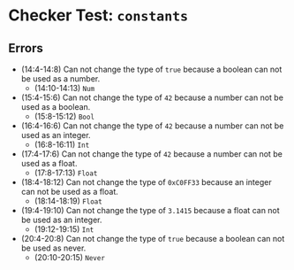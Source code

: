 # Checker Test: `constants`

## Errors
- (14:4-14:8) Can not change the type of `true` because a boolean can not be used as a number.
  - (14:10-14:13) `Num`
- (15:4-15:6) Can not change the type of `42` because a number can not be used as a boolean.
  - (15:8-15:12) `Bool`
- (16:4-16:6) Can not change the type of `42` because a number can not be used as an integer.
  - (16:8-16:11) `Int`
- (17:4-17:6) Can not change the type of `42` because a number can not be used as a float.
  - (17:8-17:13) `Float`
- (18:4-18:12) Can not change the type of `0xC0FF33` because an integer can not be used as a float.
  - (18:14-18:19) `Float`
- (19:4-19:10) Can not change the type of `3.1415` because a float can not be used as an integer.
  - (19:12-19:15) `Int`
- (20:4-20:8) Can not change the type of `true` because a boolean can not be used as never.
  - (20:10-20:15) `Never`
